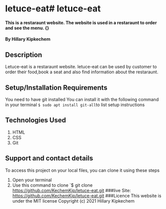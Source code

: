 # letuce-eat# letuce-eat
#### This is a restaraunt website. The website is used in a restaraunt to order and see the menu. {}
#### By **Hillary Kipkechem**
## Description
Letuce-eat is a restaraunt website. letuce-eat can be used by customer to order their food,book a seat and also find information about the restaraunt.
## Setup/Installation Requirements
You need to have git installed
You can install it with the following command in your terminal
`$ sudo apt install git-all`to list setup instructions
## Technologies Used
1. HTML
2. CSS
3. Git
## Support and contact details
To access this project on your local files, you can clone it using these steps
1. Open your terminal
1. Use this command to clone `$ git clone
https://github.com/KechemKip/letuce-eat.git
###live Site:
https://github.com/KechemKip/letuce-eat.git
###Licence
This website is under the MIT license
Copyright (c) 2021 Hillary Kipkechem
  
